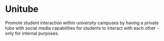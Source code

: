 # Unitube
Promote student interaction within university campuses by having a private tube with social media capabilities for students to interact with each other - only for internal purposes.
